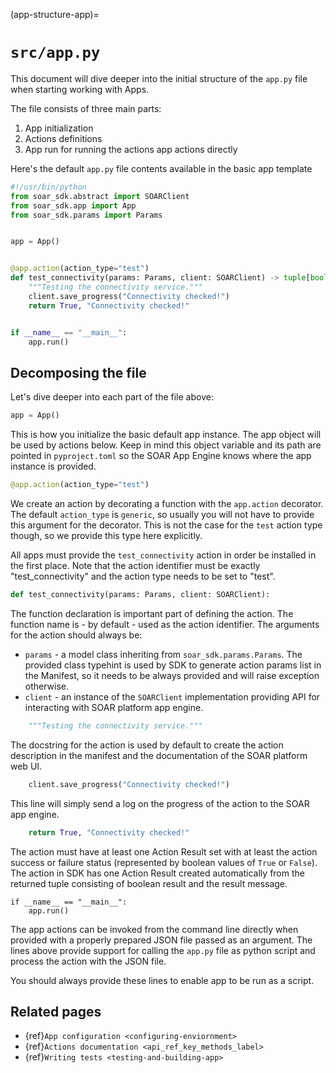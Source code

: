 (app-structure-app)=
# `src/app.py`

This document will dive deeper into the initial structure of the `app.py`
file when starting working with Apps.

The file consists of three main parts:
1. App initialization
1. Actions definitions
1. App run for running the actions app actions directly

Here's the default `app.py` file contents available in the basic app template

```python
#!/usr/bin/python
from soar_sdk.abstract import SOARClient
from soar_sdk.app import App
from soar_sdk.params import Params


app = App()


@app.action(action_type="test")
def test_connectivity(params: Params, client: SOARClient) -> tuple[bool, str]:
    """Testing the connectivity service."""
    client.save_progress("Connectivity checked!")
    return True, "Connectivity checked!"


if __name__ == "__main__":
    app.run()
```

## Decomposing the file

Let's dive deeper into each part of the file above:

```python
app = App()
```

This is how you initialize the basic default app instance. The app object will be used
by actions below. Keep in mind this object variable and its path are pointed in `pyproject.toml`
so the SOAR App Engine knows where the app instance is provided.

```python
@app.action(action_type="test")
```

We create an action by decorating a function with the `app.action` decorator. The default `action_type`
is `generic`, so usually you will not have to provide this argument for the decorator. This is not the
case for the `test` action type though, so we provide this type here explicitly.

All apps must provide the `test_connectivity` action in order be installed in the first place.
Note that the action identifier must be exactly "test_connectivity" and the action type needs
to be set to "test".

```python
def test_connectivity(params: Params, client: SOARClient):
```

The function declaration is important part of defining the action.
The function name is - by default - used as the action identifier.
The arguments for the action should always be:
- `params` - a model class inheriting from `soar_sdk.params.Params`.
The provided class typehint is used by SDK to generate action
params list in the Manifest, so it needs to be always provided
and will raise exception otherwise.
- `client` - an instance of the `SOARClient` implementation providing API for
interacting with SOAR platform app engine.

```python
    """Testing the connectivity service."""
```
The docstring for the action is used by default to create
the action description in the manifest and the documentation
of the SOAR platform web UI.

```python
    client.save_progress("Connectivity checked!")
```

This line will simply send a log on the progress of the action to the SOAR app engine.

```python
    return True, "Connectivity checked!"
```

The action must have at least one Action Result set with at least the action success
or failure status (represented by boolean values of `True` or `False`). The action in
SDK has one Action Result created automatically from the returned tuple consisting
of boolean result and the result message.

```pthon
if __name__ == "__main__":
    app.run()
```

The app actions can be invoked from the command line directly when provided with a properly
prepared JSON file passed as an argument. The lines above provide support for calling the
`app.py` file as python script and process the action with the JSON file.

You should always provide these lines to enable app to be run as a script.


## Related pages

- {ref}`App configuration <configuring-enviornment>`
- {ref}`Actions documentation <api_ref_key_methods_label>`
- {ref}`Writing tests <testing-and-building-app>`
